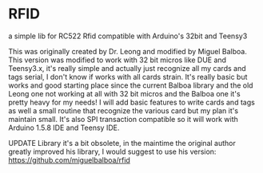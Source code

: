 RFID
====

a simple lib for RC522 Rfid compatible with Arduino's 32bit and Teensy3

This was originally created by Dr. Leong and modified by Miguel Balboa.<br>
This version was modified to work with 32 bit micros like DUE and Teensy3.x, it's really simple and actually just recognize
all my cards and tags serial, I don't know if works with all cards strain. It's really basic but works and good starting
place since the current Balboa library and the old Leong one not working at all with 32 bit micros and the Balboa one it's pretty heavy for my needs!
I will add basic features to write cards and tags as well a small routìne that recognize the various card but my plan it's maintain small.
It's also SPI transaction compatible so it will work with Arduino 1.5.8 IDE and Teensy IDE.

UPDATE
Library it's a bit obsolete, in the maintime the original author greatly improved his library, I would suggest to use his version:
https://github.com/miguelbalboa/rfid

